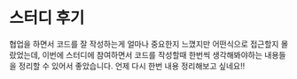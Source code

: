 # 스터디 후기

 협업을 하면서 코드를 잘 작성하는게 얼마나 중요한지 느꼈지만 어떤식으로 접근할지 몰랐었는데, 이번에 스터디에 참여하면서 코드를 작성할때 한번씩 생각해봐야하는 내용들을 정리할 수 있어서 좋았습니다. 언제 다시 한번 내용 정리해보고 싶네요!!